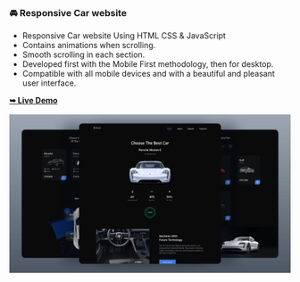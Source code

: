 ### 🚘 Responsive Car website

- Responsive Car website Using HTML CSS & JavaScript
- Contains animations when scrolling.
- Smooth scrolling in each section.
- Developed first with the Mobile First methodology, then for desktop.
- Compatible with all mobile devices and with a beautiful and pleasant user interface.
<div>
<a href=""><strong>➥ Live Demo</strong></a>
</div>
<br>
<img src="/preview.png" alt="preview">
